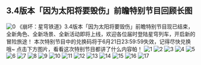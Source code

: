 ## 3.4版本「因为太阳将要毁伤」前瞻特别节目回顾长图
![0](https://upload-bbs.miyoushe.com/upload/2025/06/19/288909600/f3d92373fc188087beb6cbc3519d0918_4072404557338790110.jpg)
《崩坏：星穹铁道》3.4版本「因为太阳将要毁伤」前瞻特别节目现已结束，全新角色、全新场景、全新活动即将上线，欢迎各位届时登陆星穹列车，开启新的冒险旅途！
本次特别节目中的兑换码将于6月21日23:59:59失效，记得尽快兑换哦~
点击下方图片，看看这次特别节目都讲了什么内容帕！
![1](https://upload-bbs.miyoushe.com/upload/2025/06/19/288909600/d317496f7ecb8f146147c9c7f9c91c58_5575284662730338094.jpg)
![2](https://upload-bbs.miyoushe.com/upload/2025/06/19/288909600/5610451e1394e1b7ee302b48d78da47d_2660687774304622190.jpg)
![3](https://upload-bbs.miyoushe.com/upload/2025/06/19/288909600/89f625b7b2e072fd9dbd86e21809baa2_9068039699870890214.jpg)
![4](https://upload-bbs.miyoushe.com/upload/2025/06/19/288909600/0401ff3bb551dbd28bb3e95644756c06_4002769255452489693.jpg)
![5](https://upload-bbs.miyoushe.com/upload/2025/06/19/288909600/3fc707d967f7d56f4cc0ec99d8815e10_1748691000783915214.jpg)
![6](https://upload-bbs.miyoushe.com/upload/2025/06/19/288909600/4cda0504d718f6e04fdf0ff764887992_8984671364555752401.jpg)
![7](https://upload-bbs.miyoushe.com/upload/2025/06/19/288909600/f8ae2c5dd4dbbe57972abcd318c7ebf5_4437832775867604758.jpg)
![8](https://upload-bbs.miyoushe.com/upload/2025/06/19/288909600/6fdbca1fa08cf37a087ba910e350bafe_6815073112757072204.jpg)
![9](https://upload-bbs.miyoushe.com/upload/2025/06/19/288909600/788a8fe68ad5396b717dba110835a60e_3563903781523615329.jpg)
![10](https://upload-bbs.miyoushe.com/upload/2025/06/19/288909600/040fd0d5d8ede98a3180dcab19358332_8184901695014337050.jpg)
![11](https://upload-bbs.miyoushe.com/upload/2025/06/19/288909600/37929a4a9704f8923e2469f21feb3b17_5419599587932409691.jpg)
![12](https://upload-bbs.miyoushe.com/upload/2025/06/19/288909600/136ac29aaf7f200ee5bee3e7e5ed757f_2809821301727836622.jpg)
![13](https://upload-bbs.miyoushe.com/upload/2025/06/19/288909600/f8599725a1100fdd113ed9d136a0e179_8078914606250574265.jpg)
![14](https://upload-bbs.miyoushe.com/upload/2025/06/19/288909600/c13fa68627c5b82187c2c01941747e5c_820881491367989840.jpg)
![15](https://upload-bbs.miyoushe.com/upload/2025/06/19/288909600/2571d702d568f902057d90102df2ddd7_8241768567999187229.jpg)
![16](https://upload-bbs.miyoushe.com/upload/2025/06/19/288909600/8d25ef66ba8a131aa936fc83b47965a0_9192255660253529448.jpg)
![17](https://upload-bbs.miyoushe.com/upload/2025/06/19/288909600/9e6c22442bbf36d58764da6f82bb8235_462260195143783004.jpg)